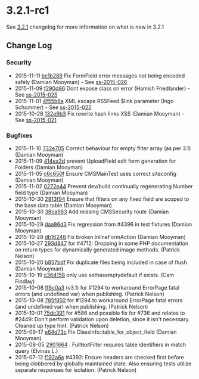 # 3.2.1-rc1

See [3.2.1](/changelogs/3.2.1) changelog for more information on what is new in 3.2.1

<!--- Changes below this line will be automatically regenerated -->

## Change Log

### Security

 * 2015-11-11 [bc1b289](https://github.com/silverstripe/silverstripe-framework/commit/bc1b2893accba6401c03f9ea3b0cbc4621c7a02c) Fix FormField error messages not being encoded safely (Damian Mooyman) - See [ss-2015-026](http://www.silverstripe.org/download/security-releases/ss-2015-026)
 * 2015-11-09 [f290d86](https://github.com/silverstripe/silverstripe-framework/commit/f290d869e01e0087286b4f2bc92e95d15c229c45) Dont expose class on error (Hamish Friedlander) - See [ss-2015-025](http://www.silverstripe.org/download/security-releases/ss-2015-025)
 * 2015-11-01 [4f55b6a](https://github.com/silverstripe/silverstripe-framework/commit/4f55b6a115ce0de8c5c258fb44eca52b8b112caf) XML escape RSSFeed $link parameter (Ingo Schommer) - See [ss-2015-022](http://www.silverstripe.org/download/security-releases/ss-2015-022)
 * 2015-10-28 [132e9b3](https://github.com/silverstripe/silverstripe-framework/commit/132e9b3e2fad361ebb4b502b6a37d34d013bfba3) Fix rewrite hash links XSS (Damian Mooyman) - See [ss-2015-021](http://www.silverstripe.org/download/security-releases/ss-2015-021)

### Bugfixes

 * 2015-11-10 [732e705](https://github.com/silverstripe/silverstripe-framework/commit/732e705bbf548024b123d5160863395f2f74e7d9) Correct behaviour for empty filter array (as per 3.1) (Damian Mooyman)
 * 2015-11-09 [414ea3d](https://github.com/silverstripe/silverstripe-framework/commit/414ea3de9e87812c5ac96cc15062307c608e0963) prevent UploadField edit form generation for Folders (Damian Mooyman)
 * 2015-11-05 [c6c650f](https://github.com/silverstripe/silverstripe-cms/commit/c6c650f1366348327d973ca6cc5a5ed33a467786) Ensure CMSMainTest uses correct siteconfig (Damian Mooyman)
 * 2015-11-02 [0272e44](https://github.com/silverstripe/silverstripe-framework/commit/0272e443f44ebca55b05c14f2a112260ff0df284) Prevent dev/build continually regenerating Number field type (Damian Mooyman)
 * 2015-10-30 [2813f94](https://github.com/silverstripe/silverstripe-framework/commit/2813f94124c2ba14f1e4a51001e3898b0e0c32aa) Ensure that filters on any fixed field are scoped to the base data table (Damian Mooyman)
 * 2015-10-30 [38ca963](https://github.com/silverstripe/silverstripe-framework/commit/38ca9632c4e9df0a74eae70cec98fdce242da529) Add missing CMSSecurity route (Damian Mooyman)
 * 2015-10-29 [daa86d3](https://github.com/silverstripe/silverstripe-framework/commit/daa86d3a4ce75bf8637134726864ae14fbbdf586) Fix regression from #4396 in test fixtures (Damian Mooyman)
 * 2015-10-28 [db16248](https://github.com/silverstripe/silverstripe-framework/commit/db16248b9ab7677cc4b4e25857a6b6d36f8c35f0) Fix broken InlineFormAction (Damian Mooyman)
 * 2015-10-27 [293d847](https://github.com/silverstripe/silverstripe-framework/commit/293d84721efafedf3dd3fe69dd1d013a8c07d3ff) for #4712: Dropping in some PHP documentation on return types for dynamically generated image methods. (Patrick Nelson)
 * 2015-10-20 [b857bdf](https://github.com/silverstripe/silverstripe-framework/commit/b857bdf209d79fc623724e68f6a660354cbd5f93) Fix duplicate files being included in case of flush (Damian Mooyman)
 * 2015-10-19 [c364158](https://github.com/silverstripe/silverstripe-framework/commit/c3641587a5d5977af4fa053e5813846ce990d86c) only use sethasemptydefault if exists. (Cam Findlay)
 * 2015-10-08 [ff6c0a3](https://github.com/silverstripe/silverstripe-cms/commit/ff6c0a3160c5eb3ca624efea6585efb44399dc1c) (v3.1) for #1294 to workaround ErrorPage fatal errors (and undefined var) when publishing. (Patrick Nelson)
 * 2015-10-08 [785f850](https://github.com/silverstripe/silverstripe-cms/commit/785f85047f64b76011c34542362c7f09dbf59021) for #1294 to workaround ErrorPage fatal errors (and undefined var) when publishing. (Patrick Nelson)
 * 2015-10-01 [75dc391](https://github.com/silverstripe/silverstripe-cms/commit/75dc391df9b396756a6f02c5fca08eafcb53ba31) for #586 and possible fix for #736 and relates to #2449: Don't perform validation upon deletion, since it isn't necessary. Cleaned up type hint. (Patrick Nelson)
 * 2015-09-17 [e64d73c](https://github.com/silverstripe/silverstripe-framework/commit/e64d73c1f741399412b6015f6602ed707b2e9778) Fix ClassInfo::table_for_object_field (Damian Mooyman)
 * 2015-08-05 [2901664](https://github.com/silverstripe/silverstripe-framework/commit/29016645e5e759b1ecf49876fa79c357a68c5794) . FulltextFilter requires table identifiers in match query (Elvinas L.)
 * 2015-07-12 [f192a6e](https://github.com/silverstripe/silverstripe-framework/commit/f192a6ecaf70446ec60f6c7ef2a555395f83ea16) #4392: Ensure headers are checked first before being clobbered by globally maintained state. Also ensuring tests utilize separate responses for isolation. (Patrick Nelson)
